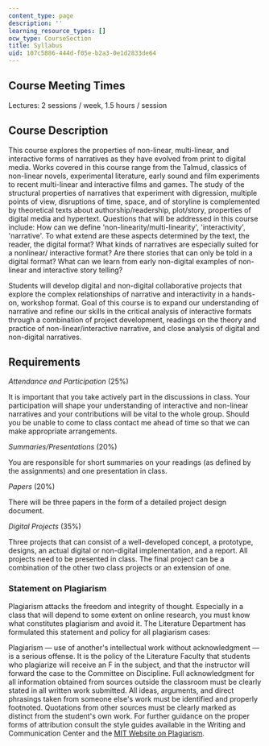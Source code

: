 ```yaml
---
content_type: page
description: ''
learning_resource_types: []
ocw_type: CourseSection
title: Syllabus
uid: 107c5886-444d-f05e-b2a3-0e1d2833de64
---
```


Course Meeting Times
--------------------

Lectures: 2 sessions / week, 1.5 hours / session

Course Description
------------------

This course explores the properties of non-linear, multi-linear, and interactive forms of narratives as they have evolved from print to digital media. Works covered in this course range from the Talmud, classics of non-linear novels, experimental literature, early sound and film experiments to recent multi-linear and interactive films and games. The study of the structural properties of narratives that experiment with digression, multiple points of view, disruptions of time, space, and of storyline is complemented by theoretical texts about authorship/readership, plot/story, properties of digital media and hypertext. Questions that will be addressed in this course include: How can we define 'non-linearity/multi-linearity', 'interactivity', 'narrative'. To what extend are these aspects determined by the text, the reader, the digital format? What kinds of narratives are especially suited for a nonlinear/ interactive format? Are there stories that can only be told in a digital format? What can we learn from early non-digital examples of non-linear and interactive story telling?

Students will develop digital and non-digital collaborative projects that explore the complex relationships of narrative and interactivity in a hands-on, workshop format. Goal of this course is to expand our understanding of narrative and refine our skills in the critical analysis of interactive formats through a combination of project development, readings on the theory and practice of non-linear/interactive narrative, and close analysis of digital and non-digital narratives.

Requirements
------------

_Attendance and Participation_ (25%)

It is important that you take actively part in the discussions in class. Your participation will shape your understanding of interactive and non-linear narratives and your contributions will be vital to the whole group. Should you be unable to come to class contact me ahead of time so that we can make appropriate arrangements.

_Summaries/Presentations_ (20%)

You are responsible for short summaries on your readings (as defined by the assignments) and one presentation in class.

_Papers_ (20%)

There will be three papers in the form of a detailed project design document.

_Digital Projects_ (35%)

Three projects that can consist of a well-developed concept, a prototype, designs, an actual digital or non-digital implementation, and a report. All projects need to be presented in class. The final project can be a combination of the other two class projects or an extension of one.

### Statement on Plagiarism

Plagiarism attacks the freedom and integrity of thought. Especially in a class that will depend to some extent on online research, you must know what constitutes plagiarism and avoid it. The Literature Department has formulated this statement and policy for all plagiarism cases:

Plagiarism — use of another's intellectual work without acknowledgment — is a serious offense. It is the policy of the Literature Faculty that students who plagiarize will receive an F in the subject, and that the instructor will forward the case to the Committee on Discipline. Full acknowledgment for all information obtained from sources outside the classroom must be clearly stated in all written work submitted. All ideas, arguments, and direct phrasings taken from someone else's work must be identified and properly footnoted. Quotations from other sources must be clearly marked as distinct from the student's own work. For further guidance on the proper forms of attribution consult the style guides available in the Writing and Communication Center and the [MIT Website on Plagiarism](http://cmsw.mit.edu/writing-and-communication-center/avoiding-plagiarism/).